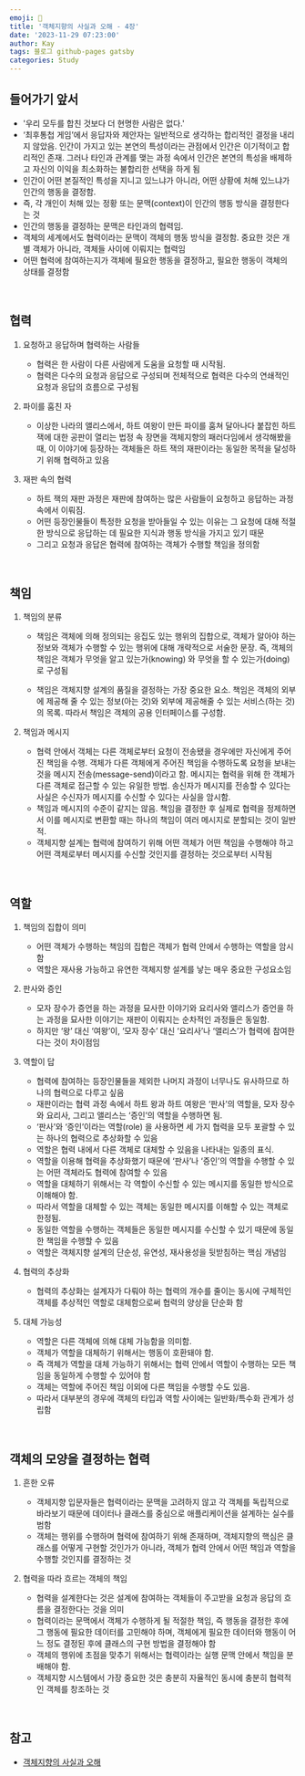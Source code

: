 ```yaml
---
emoji: 👋
title: '객체지향의 사실과 오해 - 4장'
date: '2023-11-29 07:23:00'
author: Kay
tags: 블로그 github-pages gatsby
categories: Study
---
```


## 들어가기 앞서

- '우리 모두를 합친 것보다 더 현명한 사람은 없다.'
- ‘최후통첩 게임’에서 응답자와 제안자는 일반적으로 생각하는 합리적인 결정을 내리지 않았음. 인간이 가지고 있는 본연의 특성이라는 관점에서 인간은 이기적이고 합리적인 존재. 그러나 타인과 관계를 맺는 과정 속에서 인간은 본연의 특성을 배제하고 자신의 이익을 최소화하는 불합리한 선택을 하게 됨
- 인간이 어떤 본질적인 특성을 지니고 있느냐가 아니라, 어떤 상황에 처해 있느냐가 인간의 행동을 결정함.
- 즉, 각 개인이 처해 있는 정황 또는 문맥(context)이 인간의 행동 방식을 결정한다는 것
- 인간의 행동을 결정하는 문맥은 타인과의 협력임.
- 객체의 세계에서도 협력이라는 문맥이 객체의 행동 방식을 결정함. 중요한 것은 개별 객체가 아니라, 객체들 사이에 이뤄지는 협력임
- 어떤 협력에 참여하는지가 객체에 필요한 행동을 결정하고, 필요한 행동이 객체의 상태를 결정함

<br>

## 협력

1. 요청하고 응답하며 협력하는 사람들

   - 협력은 한 사람이 다른 사람에게 도움을 요청할 때 시작됨.
   - 협력은 다수의 요청과 응답으로 구성되며 전체적으로 협력은 다수의 연쇄적인 요청과 응답의 흐름으로 구성됨

2. 파이를 훔친 자

   - 이상한 나라의 앨리스에서, 하트 여왕이 만든 파이를 훔쳐 달아나다 붙잡힌 하트 잭에 대한 공판이 열리는 법정 속 장면을 객체지향의 패러다임에서 생각해봤을 때, 이 이야기에 등장하는 객체들은 하트 잭의 재판이라는 동일한 목적을 달성하기 위해 협력하고 있음

3. 재판 속의 협력
   - 하트 잭의 재판 과정은 재판에 참여하는 많은 사람들이 요청하고 응답하는 과정 속에서 이뤄짐.
   - 어떤 등장인물들이 특정한 요청을 받아들일 수 있는 이유는 그 요청에 대해 적절한 방식으로 응답하는 데 필요한 지식과 행동 방식을 가지고 있기 때문
   - 그리고 요청과 응답은 협력에 참여하는 객체가 수행할 책임을 정의함

<br>

## 책임

1. 책임의 분류

   - 책임은 객체에 의해 정의되는 응집도 있는 행위의 집합으로, 객체가 알아야 하는 정보와 객체가 수행할 수 있는 행위에 대해 개략적으로 서술한 문장. 즉, 객체의 책임은 객체가 무엇을 알고 있는가(knowing) 와 무엇을 할 수 있는가(doing) 로 구성됨

   - 책임은 객체지향 설계의 품질을 결정하는 가장 중요한 요소. 책임은 객체의 외부에 제공해 줄 수 있는 정보(아는 것)와 외부에 제공해줄 수 있는 서비스(하는 것)의 목록. 따라서 책임은 객체의 공용 인터페이스를 구성함.

2. 책임과 메시지
   - 협력 안에서 객체는 다른 객체로부터 요청이 전송됐을 경우에만 자신에게 주어진 책임을 수행. 객체가 다른 객체에게 주어진 책임을 수행하도록 요청을 보내는 것을 메시지 전송(message-send)이라고 함. 메시지는 협력을 위해 한 객체가 다른 객체로 접근할 수 있는 유일한 방법. 송신자가 메시지를 전송할 수 있다는 사실은 수신자가 메시지를 수신할 수 있다는 사실을 암시함.
   - 책임과 메시지의 수준이 같지는 않음. 책임을 결정한 후 실제로 협력을 정제하면서 이를 메시지로 변환할 때는 하나의 책임이 여러 메시지로 분할되는 것이 일반적.
   - 객체지향 설계는 협력에 참여하기 위해 어떤 객체가 어떤 책임을 수행해야 하고 어떤 객체로부터 메시지를 수신할 것인지를 결정하는 것으로부터 시작됨

<br>

## 역할

1. 책임의 집합이 의미

   - 어떤 객체가 수행하는 책임의 집합은 객체가 협력 안에서 수행하는 역할을 암시함
   - 역할은 재사용 가능하고 유연한 객체지향 설계를 낳는 매우 중요한 구성요소임

2. 판사와 증인

   - 모자 장수가 증언을 하는 과정을 묘사한 이야기와 요리사와 앨리스가 증언을 하는 과정을 묘사한 이야기는 재판이 이뤄지는 순차적인 과정들은 동일함.
   - 하지만 ‘왕’ 대신 ‘여왕’이, ‘모자 장수’ 대신 ‘요리사’나 ‘앨리스’가 협력에 참여한다는 것이 차이점임

3. 역할이 답

   - 협력에 참여하는 등장인물들을 제외한 나머지 과정이 너무나도 유사하므로 하나의 협력으로 다루고 싶음
   - 재판이라는 협력 과정 속에서 하트 왕과 하트 여왕은 ‘판사’의 역할을, 모자 장수와 요리사, 그리고 앨리스는 ‘증인’의 역할을 수행하면 됨.
   - ‘판사’와 ‘증인’이라는 역할(role) 을 사용하면 세 가지 협력을 모두 포괄할 수 있는 하나의 협력으로 추상화할 수 있음
   - 역할은 협력 내에서 다른 객체로 대체할 수 있음을 나타내는 일종의 표식.
   - 역할을 이용해 협력을 추상화했기 때문에 ‘판사’나 ‘증인’의 역할을 수행할 수 있는 어떤 객체라도 협력에 참여할 수 있음
   - 역할을 대체하기 위해서는 각 역할이 수신할 수 있는 메시지를 동일한 방식으로 이해해야 함.
   - 따라서 역할을 대체할 수 있는 객체는 동일한 메시지를 이해할 수 있는 객체로 한정됨.
   - 동일한 역할을 수행하는 객체들은 동일한 메시지를 수신할 수 있기 때문에 동일한 책임을 수행할 수 있음
   - 역할은 객체지향 설계의 단순성, 유연성, 재사용성을 뒷받침하는 핵심 개념임

4. 협력의 추상화

   - 협력의 추상화는 설계자가 다뤄야 하는 협력의 개수를 줄이는 동시에 구체적인 객체를 추상적인 역할로 대체함으로써 협력의 양상을 단순화 함

5. 대체 가능성
   - 역할은 다른 객체에 의해 대체 가능함을 의미함.
   - 객체가 역할을 대체하기 위해서는 행동이 호환돼야 함.
   - 즉 객체가 역할을 대체 가능하기 위해서는 협력 안에서 역할이 수행하는 모든 책임을 동일하게 수행할 수 있어야 함
   - 객체는 역할에 주어진 책임 이외에 다른 책임을 수행할 수도 있음.
   - 따라서 대부분의 경우에 객체의 타입과 역할 사이에는 일반화/특수화 관계가 성립함

<br>

## 객체의 모양을 결정하는 협력

1. 흔한 오류

   - 객체지향 입문자들은 협력이라는 문맥을 고려하지 않고 각 객체를 독립적으로 바라보기 때문에 데이터나 클래스를 중심으로 애플리케이션을 설계하는 실수를 범함
   - 객체는 행위를 수행하며 협력에 참여하기 위해 존재하며, 객체지향의 핵심은 클래스를 어떻게 구현할 것인가가 아니라, 객체가 협력 안에서 어떤 책임과 역할을 수행할 것인지를 결정하는 것

2. 협력을 따라 흐르는 객체의 책임
   - 협력을 설계한다는 것은 설계에 참여하는 객체들이 주고받을 요청과 응답의 흐름을 결정한다는 것을 의미
   - 협력이라는 문맥에서 객체가 수행하게 될 적절한 책임, 즉 행동을 결정한 후에 그 행동에 필요한 데이터를 고민해야 하며, 객체에게 필요한 데이터와 행동이 어느 정도 결정된 후에 클래스의 구현 방법을 결정해야 함
   - 객체의 행위에 초점을 맞추기 위해서는 협력이라는 실행 문맥 안에서 책임을 분배해야 함.
   - 객체지향 시스템에서 가장 중요한 것은 충분히 자율적인 동시에 충분히 협력적인 객체를 창조하는 것

<br>

## 참고

- [객체지향의 사실과 오해](https://www.yes24.com/Product/Goods/18249021)

```toc

```
